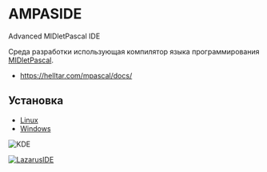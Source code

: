 AMPASIDE
========

Advanced MIDletPascal IDE

Среда разработки использующая компилятор языка программирования [MIDletPascal](http://ru.wikipedia.org/wiki/MIDletPascal).

- https://helltar.com/mpascal/docs/

Установка
---------

- [Linux](https://github.com/Helltar/AMPASIDE/blob/master/install_linux.md)
- [Windows](https://github.com/Helltar/AMPASIDE/blob/master/install_windows.md)

![KDE](https://helltar.com/projects/ampaside/screenshots/linux_gnome_gtk.png)

[![LazarusIDE](http://wiki.lazarus.freepascal.org/images/9/94/built_with_lazarus_logo.png)](http://www.lazarus-ide.org)
